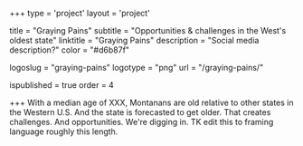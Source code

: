 +++
type = 'project'
layout = 'project'

title = "Graying Pains"
subtitle = "Opportunities & challenges in the West's oldest state"
linktitle = "Graying Pains"
description = "Social media description?"
color = "#d6b87f"

logoslug = "graying-pains"
logotype = "png"
url = "/graying-pains/"

ispublished = true
order = 4

+++
With a median age of XXX, Montanans are old relative to other states in the Western U.S. And the state is forecasted to get older. That creates challenges. And opportunities. We're digging in. TK edit this to framing language roughly this length.